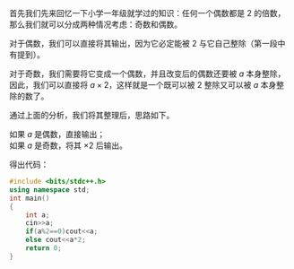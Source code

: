 首先我们先来回忆一下小学一年级就学过的知识：任何一个偶数都是 $2$ 的倍数，那么我们就可以分成两种情况考虑：奇数和偶数。

对于偶数，我们可以直接将其输出，因为它必定能被 $2$ 与它自己整除（第一段中有提到）。

对于奇数，我们需要将它变成一个偶数，并且改变后的偶数还要被 $a$ 本身整除，因此，我们可以直接将 $a \times 2$，这样就是一个既可以被 $2$ 整除又可以被 $a$ 本身整除的数了。

通过上面的分析，我们将其整理后，思路如下。

如果 $a$ 是偶数，直接输出；                                 
如果 $a$ 是奇数，将其 $\times 2$ 后输出。

得出代码：
```cpp
#include <bits/stdc++.h>
using namespace std;
int main()
{
	int a;
	cin>>a;
	if(a%2==0)cout<<a;
	else cout<<a*2;
	return 0;
}
```